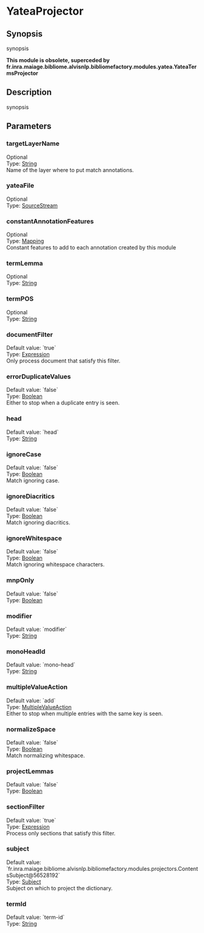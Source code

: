 <h1 class="module">YateaProjector</h1>

## Synopsis

synopsis

**This module is obsolete, superceded by fr.inra.maiage.bibliome.alvisnlp.bibliomefactory.modules.yatea.YateaTermsProjector**

## Description

synopsis

## Parameters

<a name="targetLayerName">

### targetLayerName

<div class="param-level param-level-optional">Optional
</div>
<div class="param-type">Type: <a href="../converter/java.lang.String" class="converter">String</a>
</div>
Name of the layer where to put match annotations.

<a name="yateaFile">

### yateaFile

<div class="param-level param-level-optional">Optional
</div>
<div class="param-type">Type: <a href="../converter/fr.inra.maiage.bibliome.util.streams.SourceStream" class="converter">SourceStream</a>
</div>


<a name="constantAnnotationFeatures">

### constantAnnotationFeatures

<div class="param-level param-level-optional">Optional
</div>
<div class="param-type">Type: <a href="../converter/fr.inra.maiage.bibliome.alvisnlp.core.module.types.Mapping" class="converter">Mapping</a>
</div>
Constant features to add to each annotation created by this module

<a name="termLemma">

### termLemma

<div class="param-level param-level-optional">Optional
</div>
<div class="param-type">Type: <a href="../converter/java.lang.String" class="converter">String</a>
</div>


<a name="termPOS">

### termPOS

<div class="param-level param-level-optional">Optional
</div>
<div class="param-type">Type: <a href="../converter/java.lang.String" class="converter">String</a>
</div>


<a name="documentFilter">

### documentFilter

<div class="param-level param-level-default-value">Default value: `true`
</div>
<div class="param-type">Type: <a href="../converter/fr.inra.maiage.bibliome.alvisnlp.core.corpus.expressions.Expression" class="converter">Expression</a>
</div>
Only process document that satisfy this filter.

<a name="errorDuplicateValues">

### errorDuplicateValues

<div class="param-level param-level-default-value">Default value: `false`
</div>
<div class="param-type">Type: <a href="../converter/java.lang.Boolean" class="converter">Boolean</a>
</div>
Either to stop when a duplicate entry is seen.

<a name="head">

### head

<div class="param-level param-level-default-value">Default value: `head`
</div>
<div class="param-type">Type: <a href="../converter/java.lang.String" class="converter">String</a>
</div>


<a name="ignoreCase">

### ignoreCase

<div class="param-level param-level-default-value">Default value: `false`
</div>
<div class="param-type">Type: <a href="../converter/java.lang.Boolean" class="converter">Boolean</a>
</div>
Match ignoring case.

<a name="ignoreDiacritics">

### ignoreDiacritics

<div class="param-level param-level-default-value">Default value: `false`
</div>
<div class="param-type">Type: <a href="../converter/java.lang.Boolean" class="converter">Boolean</a>
</div>
Match ignoring diacritics.

<a name="ignoreWhitespace">

### ignoreWhitespace

<div class="param-level param-level-default-value">Default value: `false`
</div>
<div class="param-type">Type: <a href="../converter/java.lang.Boolean" class="converter">Boolean</a>
</div>
Match ignoring whitespace characters.

<a name="mnpOnly">

### mnpOnly

<div class="param-level param-level-default-value">Default value: `false`
</div>
<div class="param-type">Type: <a href="../converter/java.lang.Boolean" class="converter">Boolean</a>
</div>


<a name="modifier">

### modifier

<div class="param-level param-level-default-value">Default value: `modifier`
</div>
<div class="param-type">Type: <a href="../converter/java.lang.String" class="converter">String</a>
</div>


<a name="monoHeadId">

### monoHeadId

<div class="param-level param-level-default-value">Default value: `mono-head`
</div>
<div class="param-type">Type: <a href="../converter/java.lang.String" class="converter">String</a>
</div>


<a name="multipleValueAction">

### multipleValueAction

<div class="param-level param-level-default-value">Default value: `add`
</div>
<div class="param-type">Type: <a href="../converter/fr.inra.maiage.bibliome.alvisnlp.bibliomefactory.modules.projectors.MultipleValueAction" class="converter">MultipleValueAction</a>
</div>
Either to stop when multiple entries with the same key is seen.

<a name="normalizeSpace">

### normalizeSpace

<div class="param-level param-level-default-value">Default value: `false`
</div>
<div class="param-type">Type: <a href="../converter/java.lang.Boolean" class="converter">Boolean</a>
</div>
Match normalizing whitespace.

<a name="projectLemmas">

### projectLemmas

<div class="param-level param-level-default-value">Default value: `false`
</div>
<div class="param-type">Type: <a href="../converter/java.lang.Boolean" class="converter">Boolean</a>
</div>


<a name="sectionFilter">

### sectionFilter

<div class="param-level param-level-default-value">Default value: `true`
</div>
<div class="param-type">Type: <a href="../converter/fr.inra.maiage.bibliome.alvisnlp.core.corpus.expressions.Expression" class="converter">Expression</a>
</div>
Process only sections that satisfy this filter.

<a name="subject">

### subject

<div class="param-level param-level-default-value">Default value: `fr.inra.maiage.bibliome.alvisnlp.bibliomefactory.modules.projectors.ContentsSubject@56528192`
</div>
<div class="param-type">Type: <a href="../converter/fr.inra.maiage.bibliome.alvisnlp.bibliomefactory.modules.projectors.Subject" class="converter">Subject</a>
</div>
Subject on which to project the dictionary.

<a name="termId">

### termId

<div class="param-level param-level-default-value">Default value: `term-id`
</div>
<div class="param-type">Type: <a href="../converter/java.lang.String" class="converter">String</a>
</div>


